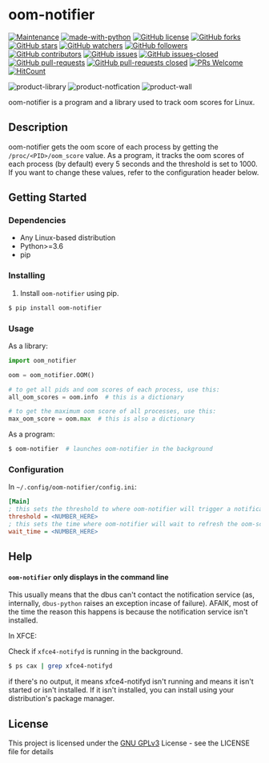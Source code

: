 # oom-notifier
[![Maintenance](https://img.shields.io/badge/Maintained%3F-yes-green.svg)](https://github.com/ALinuxPerson/oom-notifier/pulse/commit-activity)
[![made-with-python](https://img.shields.io/badge/Made%20with-Python-1f425f.svg)](https://www.python.org/)
[![GitHub license](https://img.shields.io/github/license/ALinuxPerson/oom-notifier.svg)](https://github.com/ALinuxPerson/oom-notifier/blob/master/LICENSE)
[![GitHub forks](https://img.shields.io/github/forks/ALinuxPerson/oom-notifier.svg?style=social&label=Fork&maxAge=2592000)](https://GitHub.com/ALinuxPerson/oom-notifier/network/)
[![GitHub stars](https://img.shields.io/github/stars/ALinuxPerson/oom-notifier.svg?style=social&label=Star&maxAge=2592000)](https://GitHub.com/ALinuxPerson/oom-notifier/stargazers/)
[![GitHub watchers](https://img.shields.io/github/watchers/ALinuxPerson/oom-notifier.svg?style=social&label=Watch&maxAge=2592000)](https://GitHub.com/ALinuxPerson/oom-notifier/watchers/)
[![GitHub followers](https://img.shields.io/github/followers/ALinuxPerson.svg?style=social&label=Follow&maxAge=2592000)](https://github.com/ALinuxPerson?tab=followers)
[![GitHub contributors](https://img.shields.io/github/contributors/ALinuxPerson/oom-notifier.svg)](https://github.com/ALinuxPerson/oom-notifier/graphs/contributors)
[![GitHub issues](https://img.shields.io/github/issues/ALinuxPerson/oom-notifier.svg)](https://GitHub.com/ALinuxPerson/oom-notifier/issues/)
[![GitHub issues-closed](https://img.shields.io/github/issues-closed/ALinuxPerson/oom-notifier.svg)](https://GitHub.com/ALinuxPerson/oom-notifier/issues?q=is%3Aissue+is%3Aclosed)
[![GitHub pull-requests](https://img.shields.io/github/issues-pr/ALinuxPerson/oom-notifier.svg)](https://GitHub.com/ALinuxPerson/oom-notifier/pull/)
[![GitHub pull-requests closed](https://img.shields.io/github/issues-pr-closed/ALinuxPerson/oom-notifier.svg)](https://GitHub.com/ALinuxPerson/oom-notifier/pull/)
[![PRs Welcome](https://img.shields.io/badge/PRs-welcome-brightgreen.svg?style=flat-square)](http://makeapullrequest.com)
[![HitCount](http://hits.dwyl.io/ALinuxPerson/badges.svg)](http://hits.dwyl.io/ALinuxPerson/badges)

![product-library](https://i.imgur.com/9ztbONM.png) ![product-notfication](https://i.imgur.com/6oWvzV4.png) ![product-wall](https://i.imgur.com/Xps47Xa.png)

oom-notifier is a program and a library used to track oom scores for Linux.

## Description

oom-notifier gets the oom score of each process by getting the `/proc/<PID>/oom_score` value. As a program, it tracks
the oom scores of each process (by default) every 5 seconds and the threshold is set to 1000. If you want to change these
values, refer to the configuration header below.

## Getting Started

### Dependencies

* Any Linux-based distribution
* Python>=3.6
* pip

### Installing

1. Install `oom-notifier` using pip.
```bash
$ pip install oom-notifier
```

### Usage

As a library:
```python
import oom_notifier

oom = oom_notifier.OOM()

# to get all pids and oom scores of each process, use this:
all_oom_scores = oom.info  # this is a dictionary

# to get the maximum oom score of all processes, use this:
max_oom_score = oom.max  # this is also a dictionary
```
As a program:
```bash
$ oom-notifier  # launches oom-notifier in the background
```

### Configuration
In `~/.config/oom-notifier/config.ini`:
```ini
[Main]
; this sets the threshold to where oom-notifier will trigger a notification if it passes this value
threshold = <NUMBER_HERE>
; this sets the time where oom-notifier will wait to refresh the oom-scores
wait_time = <NUMBER_HERE>
```

## Help

#### **`oom-notifier` only displays in the command line**

This usually means that the dbus can't contact the notification service (as, internally, `dbus-python` raises an exception incase of failure).
AFAIK, most of the time the reason this happens is because the notification service isn't installed.

In XFCE:

Check if `xfce4-notifyd` is running in the background.
```bash
$ ps cax | grep xfce4-notifyd
```
if there's no output, it means xfce4-notifyd isn't running and means it isn't started or isn't installed. If it isn't installed,
you can install using your distribution's package manager.

## License

This project is licensed under the [GNU GPLv3](https://choosealicense.com/licenses/gpl-3.0/) License - see the LICENSE file for details
